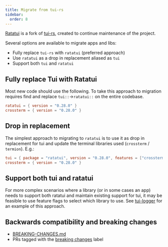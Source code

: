 ```yaml
---
title: Migrate from tui-rs
sidebar:
  order: 8
---
```


[Ratatui](https://github.com/tui-rs-revival/ratatui) is a fork of
[tui-rs](https://github.com/fdehau/tui-rs/), created to continue maintenance of the project.

Several options are available to migrate apps and libs:

- Fully replace `tui-rs` with `ratatui` (preferred approach)
- Use `ratatui` as a drop in replacement aliased as `tui`
- Support both `tui` and `ratatui`

## Fully replace Tui with Ratatui

Most new code should use the following. To take this approach to migration requires find and replace
`tui::`->`ratatui::` on the entire codebase.

```toml
ratatui = { version = "0.28.0" }
crossterm = { version = "0.28.0" }
```

## Drop in replacement

The simplest approach to migrating to `ratatui` is to use it as drop in replacement for tui and
update the terminal libraries used (`crossterm` / `termion`). E.g.:

```toml
tui = { package = "ratatui", version = "0.28.0", features = ["crossterm"] }
crossterm = { version = "0.28.0" }
```

## Support both tui and ratatui

For more complex scenarios where a library (or in some cases an app) needs to support both ratatui
and maintain existing support for tui, it may be feasible to use feature flags to select which
library to use. See [tui-logger](https://github.com/gin66/tui-logger) for an example of this
approach.

## Backwards compatibility and breaking changes

- [BREAKING-CHANGES.md](https://github.com/ratatui-org/ratatui/blob/main/BREAKING-CHANGES.md)
- PRs tagged with the
  [breaking changes](https://github.com/ratatui-org/ratatui/pulls?q=is%3Apr+label%3A%22breaking+change%22+is%3Aclosed)
  label
